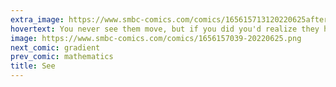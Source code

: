 ```yaml
---
extra_image: https://www.smbc-comics.com/comics/165615713120220625after.png
hovertext: You never see them move, but if you did you'd realize they have no bones.
image: https://www.smbc-comics.com/comics/1656157039-20220625.png
next_comic: gradient
prev_comic: mathematics
title: See
---
```


